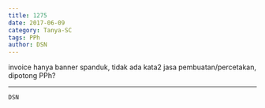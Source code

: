 ```yaml
---
title: 1275
date: 2017-06-09
category: Tanya-SC
tags: PPh
author: DSN
---
```


invoice hanya banner spanduk, tidak ada kata2 jasa pembuatan/percetakan, dipotong PPh?

---



`DSN`
